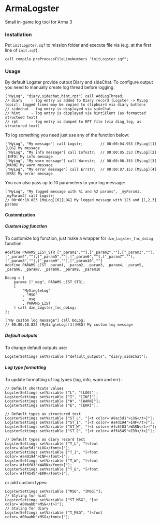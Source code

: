 # ArmaLogster
Small in-game log tool for Arma 3

### Installation
Put `initLogster.sqf` to mission folder and execute file via (e.g. at the first line of `init.sqf`):
```sqf
call compile preProcessFileLineNumbers "initLogster.sqf";
```

### Usage
By default Logster provide output Diary and sideChat. To configure output you need to manually create log thread before logging:
```sqf
["MyLog", "diary,sidechat,hint,rpt"] call AddLogThread;
// diary    - log entry is added to Diary record (Logster -> MyLog topic); logged lines may be copied to clipboard via diary buttons
// sidechat - log entry is displayed via sideChat 
// hint     - log entry is displayed via hintSilent (as formatted structued text)
// rpt      - log entry is dumped to RPT file (via diag_log, as structured text)
```

To log something you need just use any of the function below:
```sqf
["MyLog", "My message"] call Logstr;        // 00:00:04.953 [MyLog][1][LOG] My message
["MyLog", "My info message"] call Infostr;  // 00:00:05.353 [MyLog][2][INFO] My info message
["MyLog", "My warn message"] call Warnstr;  // 00:00:06.353 [MyLog][3][WARN] My warn message
["MyLog", "My error message"] call Errstr;  // 00:00:07.153 [MyLog][4][ERR] My error message
```

You can also pass up to 10 parameters to your log message:
```sqf
["MyLog", "My logged message with %1 and %2 params", _myParam1, _myParam2] call Logstr;
// 00:00:10.823 [MyLog][6][LOG] My logged message with 123 and [1,2,3] params
```

#### Customization 

##### Custom log function
To customize log function, just make a wrapper for `dzn_Logster_fnc_doLog` function:
```sqf
#define PARAMS_LIST_STR ["_param1",""],["_param2",""],["_param3",""],["_param4",""],["_param5",""],["_param6",""],["_param7",""],["_param8",""],["_param9",""],["_param10",""]
#define PARAMS_LIST _param1, _param2, _param3, _param4, _param5, _param6, _param7, _param8, _param9, _param10

DoLog = {
    params ["_msg", PARAMS_LIST_STR];
    [
        "MySingleLog"
        , "MSG"
        , _msg
        , PARAMS_LIST
    ] call dzn_Logster_fnc_doLog;
};

["My custom log message"] call DoLog;
// 00:00:10.823 [MySingleLog][1][MSG] My custom log message
```

##### Default outputs
To change default outputs use:
```sqf
LogsterSettings setVariable ["default_outputs", "diary,sideChat"];
```

##### Log type formatting
To update formatting of log types (log, info, warn and err) :
```sqf
// Default shortcuts values
LogsterSettings setVariable ["L", "[LOG]"];
LogsterSettings setVariable ["I", "[INF]"];
LogsterSettings setVariable ["W", "[WARN]"];
LogsterSettings setVariable ["E", "[ERR]"];

// Default types as structured text
LogsterSettings setVariable ["ST_L", "[<t color='#8ac5d1'>LOG</t>]"];
LogsterSettings setVariable ["ST_I", "[<t color='#a4d194'>INF</t>]"];
LogsterSettings setVariable ["ST_W", "[<t color='#fc6f03'>WARN</t>]"];
LogsterSettings setVariable ["ST_E", "[<t color='#ff4545'>ERR</t>]"];

// Default types as diary record text
LogsterSettings setVariable ["T_L", "[<font color='#8ac5d1'>LOG</font>]"];
LogsterSettings setVariable ["T_I", "[<font color='#a4d194'>INF</font>]"];
LogsterSettings setVariable ["T_W", "[<font color='#fc6f03'>WARN</font>]"];
LogsterSettings setVariable ["T_E", "[<font color='#ff4545'>ERR</font>]"];
```
or add custom types:
```sqf
LogsterSettings setVariable ["MSG", "[MSG]"];
// Styling for hint
LogsterSettings setVariable ["ST_MSG", "[<t color='#00aabb'>MSG</t>]"];
// Stuling for diary
LogsterSettings setVariable ["T_MSG", "[<font color='#00aabb'>MSG</font>]"];
```
